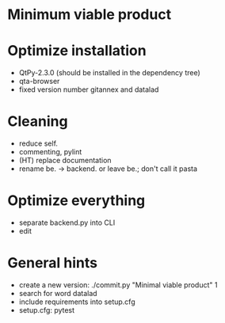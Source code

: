 # Minimum viable product

# Optimize installation
-  QtPy-2.3.0 (should be installed in the dependency tree)
-  qta-browser
- fixed version number gitannex and datalad

# Cleaning
- reduce self.
- commenting, pylint
- (HT) replace documentation
- rename be. -> backend. or leave be.; don't call it pasta

# Optimize everything
- separate backend.py into CLI
- edit

# General hints
- create a new version: ./commit.py "Minimal viable product" 1
- search for word datalad
- include requirements into setup.cfg
- setup.cfg: pytest
